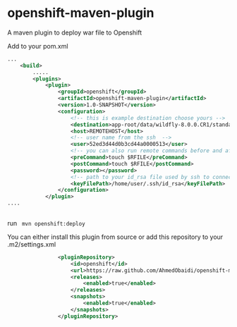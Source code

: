 openshift-maven-plugin
======================

A maven plugin to deploy war file to Openshift

Add to your pom.xml

```xml
...
    <build>
        .....
        <plugins>
            <plugin>
                <groupId>openshift</groupId>
                <artifactId>openshift-maven-plugin</artifactId>
                <version>1.0-SNAPSHOT</version>
                <configuration>
                    <!-- this is example destination choose yours -->
                    <destination>app-root/data/wildfly-8.0.0.CR1/standalone/deployments/</destination>
                    <host>REMOTEHOST</host>
                    <!-- user name from the ssh  -->
                    <user>52ed3d44d0b3cd44a0000513</user>
                    <!-- you can also run remote commands before and after files upload -->
                    <preCommand>touch $RFILE</preCommand>
                    <postCommand>touch $RFILE</postCommand>
                    <password></password>
                    <!-- path to your id_rsa file used by ssh to connect to openshift -->
                    <keyFilePath>/home/user/.ssh/id_rsa</keyFilePath>
                </configuration>
            </plugin>
....            
        
```
run 
<code>
mvn openshift:deploy
</code>

You can either install this plugin from source or add this repository to your .m2/settings.xml
```xml
                <pluginRepository>
                    <id>openshift</id>
                    <url>https://raw.github.com/AhmedObaidi/openshift-maven-plugin/master/repository/</url>
                    <releases>
                        <enabled>true</enabled>
                    </releases>
                    <snapshots>
                        <enabled>true</enabled>                                 
                    </snapshots>
                </pluginRepository>
```


